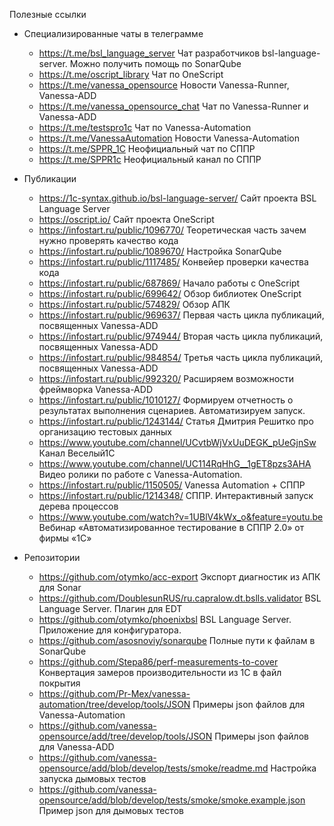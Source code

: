 Полезные ссылки

* Специализированные чаты в телеграмме
	* https://t.me/bsl_language_server	Чат разработчиков bsl-language-server. Можно получить помощь по SonarQube
	* https://t.me/oscript_library	Чат по OneScript
	* https://t.me/vanessa_opensource	Новости Vanessa-Runner, Vanessa-ADD
	* https://t.me/vanessa_opensource_chat	Чат по Vanessa-Runner и Vanessa-ADD
	* https://t.me/testspro1c	Чат по Vanessa-Automation
	* https://t.me/VanessaAutomation	Новости Vanessa-Automation
	* https://t.me/SPPR_1C	Неофициальный чат по СППР
	* https://t.me/SPPR1c	Неофициальный канал по СППР

* Публикации

	* https://1c-syntax.github.io/bsl-language-server/	Сайт проекта BSL Language Server
	* https://oscript.io/	Сайт проекта OneScript
	* https://infostart.ru/public/1096770/	Теоретическая часть зачем нужно проверять качество кода
	* https://infostart.ru/public/1089670/	Настройка SonarQube
	* https://infostart.ru/public/1117485/	Конвейер проверки качества кода
	* https://infostart.ru/public/687869/	Начало работы с OneScript
	* https://infostart.ru/public/699642/	Обзор библиотек OneScript
	* https://infostart.ru/public/574829/	Обзор АПК
	* https://infostart.ru/public/969637/	Первая часть цикла публикаций, посвященных Vanessa-ADD
	* https://infostart.ru/public/974944/	Вторая часть цикла публикаций, посвященных Vanessa-ADD
	* https://infostart.ru/public/984854/	Третья часть цикла публикаций, посвященных Vanessa-ADD
	* https://infostart.ru/public/992320/	Расширяем возможности фреймворка Vanessa-ADD
	* https://infostart.ru/public/1010127/	Формируем отчетность о результатах выполнения сценариев. Автоматизируем запуск.
	* https://infostart.ru/public/1243144/	Статья Дмитрия Решитко про организацию тестовых данных
	* https://www.youtube.com/channel/UCvtbWjVxUuDEGK_pUeGjnSw	Канал Веселый1С
	* https://www.youtube.com/channel/UC114RqHhG__1gET8pzs3AHA	Видео ролики по работе с Vanessa-Automation.
	* https://infostart.ru/public/1150505/	Vanessa Automation + СППР
	* https://infostart.ru/public/1214348/	СППР. Интерактивный запуск дерева процессов
	* https://www.youtube.com/watch?v=1UBlV4kWx_o&feature=youtu.be	Вебинар «Автоматизированное тестирование в СППР 2.0» от фирмы «1С»

* Репозитории
	* https://github.com/otymko/acc-export	Экспорт диагностик из АПК для Sonar
	* https://github.com/DoublesunRUS/ru.capralow.dt.bslls.validator	BSL Language Server. Плагин для EDT
	* https://github.com/otymko/phoenixbsl	BSL Language Server. Приложение для конфигуратора.
	* https://github.com/asosnoviy/sonarqube	Полные пути к файлам в SonarQube
	* https://github.com/Stepa86/perf-measurements-to-cover	Конвертация замеров производительности из 1С в файл покрытия
	* https://github.com/Pr-Mex/vanessa-automation/tree/develop/tools/JSON	Примеры json файлов для Vanessa-Automation
	* https://github.com/vanessa-opensource/add/tree/develop/tools/JSON	Примеры json файлов для Vanessa-ADD
	* https://github.com/vanessa-opensource/add/blob/develop/tests/smoke/readme.md	Настройка запуска дымовых тестов
	* https://github.com/vanessa-opensource/add/blob/develop/tests/smoke/smoke.example.json	Пример json для дымовых тестов
